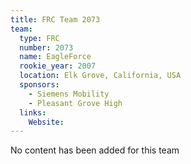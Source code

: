 ```yaml
---
title: FRC Team 2073
team:
  type: FRC
  number: 2073
  name: EagleForce
  rookie_year: 2007
  location: Elk Grove, California, USA
  sponsors:
    - Siemens Mobility
    - Pleasant Grove High
  links:
    Website: 
---
```

No content has been added for this team